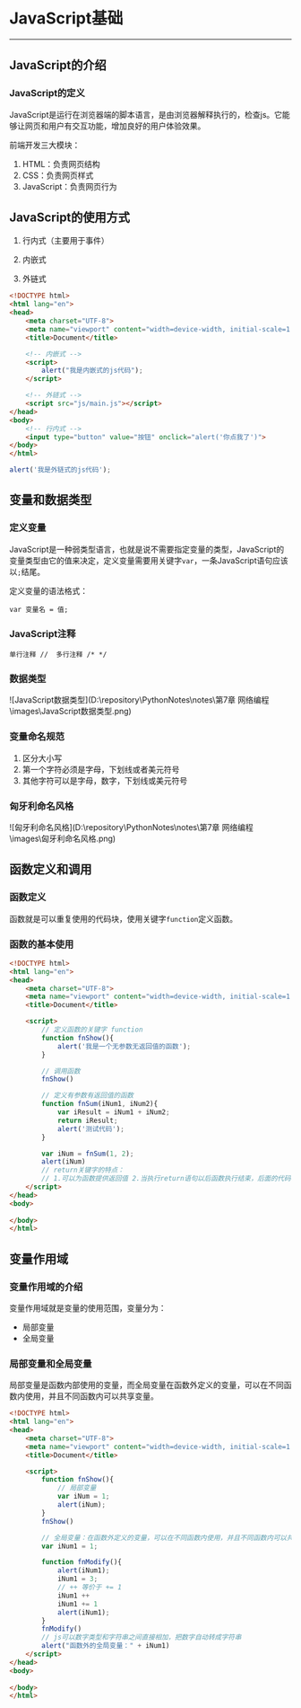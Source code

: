 # JavaScript基础

---

## JavaScript的介绍

### JavaScript的定义

JavaScript是运行在浏览器端的脚本语言，是由浏览器解释执行的，检查js。它能够让网页和用户有交互功能，增加良好的用户体验效果。

前端开发三大模块：

1. HTML：负责网页结构
2. CSS：负责网页样式
3. JavaScript：负责网页行为

## JavaScript的使用方式

1. 行内式（主要用于事件）

2. 内嵌式

3. 外链式

```html
<!DOCTYPE html>
<html lang="en">
<head>
    <meta charset="UTF-8">
    <meta name="viewport" content="width=device-width, initial-scale=1.0">
    <title>Document</title>

    <!-- 内嵌式 -->
    <script>
        alert("我是内嵌式的js代码");
    </script>

    <!-- 外链式 -->
    <script src="js/main.js"></script>
</head>
<body>
    <!-- 行内式 -->
    <input type="button" value="按钮" onclick="alert('你点我了')">
</body>
</html>
```

```js
alert('我是外链式的js代码');
```

## 变量和数据类型

### 定义变量

JavaScript是一种弱类型语言，也就是说不需要指定变量的类型，JavaScript的变量类型由它的值来决定，定义变量需要用关键字`var`，一条JavaScript语句应该以`;`结尾。

定义变量的语法格式：

`var 变量名 = 值;`

### JavaScript注释

`单行注释 //  多行注释 /* */ `

### 数据类型

![JavaScript数据类型](D:\repository\PythonNotes\notes\第7章 网络编程\images\JavaScript数据类型.png)

### 变量命名规范

1. 区分大小写
2. 第一个字符必须是字母，下划线或者美元符号
3. 其他字符可以是字母，数字，下划线或美元符号

### 匈牙利命名风格

![匈牙利命名风格](D:\repository\PythonNotes\notes\第7章 网络编程\images\匈牙利命名风格.png)

## 函数定义和调用

### 函数定义

函数就是可以重复使用的代码块，使用关键字`function`定义函数。

### 函数的基本使用

```html
<!DOCTYPE html>
<html lang="en">
<head>
    <meta charset="UTF-8">
    <meta name="viewport" content="width=device-width, initial-scale=1.0">
    <title>Document</title>

    <script>
        // 定义函数的关键字 function
        function fnShow(){
            alert('我是一个无参数无返回值的函数');
        }

        // 调用函数
        fnShow()

        // 定义有参数有返回值的函数
        function fnSum(iNum1, iNum2){
            var iResult = iNum1 + iNum2;
            return iResult;
            alert('测试代码');
        }

        var iNum = fnSum(1, 2);
        alert(iNum)
        // return关键字的特点：
        // 1.可以为函数提供返回值 2.当执行return语句以后函数执行结束，后面的代码不会再执行
    </script>
</head>
<body>
    
</body>
</html>
```

## 变量作用域

### 变量作用域的介绍

变量作用域就是变量的使用范围，变量分为：

- 局部变量
- 全局变量

### 局部变量和全局变量

局部变量是函数内部使用的变量，而全局变量在函数外定义的变量，可以在不同函数内使用，并且不同函数内可以共享变量。

```html
<!DOCTYPE html>
<html lang="en">
<head>
    <meta charset="UTF-8">
    <meta name="viewport" content="width=device-width, initial-scale=1.0">
    <title>Document</title>

    <script>
        function fnShow(){
            // 局部变量
            var iNum = 1;
            alert(iNum);
        }
        fnShow()

        // 全局变量：在函数外定义的变量，可以在不同函数内使用，并且不同函数内可以共享变量
        var iNum1 = 1;

        function fnModify(){
            alert(iNum1);
            iNum1 = 3;
            // ++ 等价于 += 1
            iNum1 ++
            iNum1 += 1
            alert(iNum1);
        }
        fnModify()
        // js可以数字类型和字符串之间直接相加，把数字自动转成字符串
        alert("函数外的全局变量：" + iNum1)
    </script>
</head>
<body>
    
</body>
</html>
```

